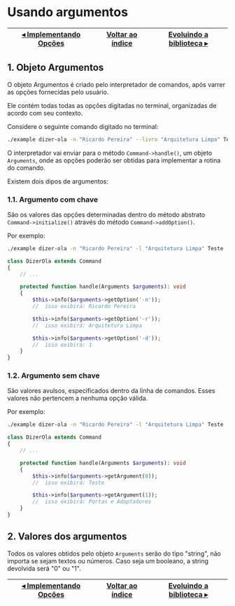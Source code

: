 # Usando argumentos

[◂ Implementando Opções](05-implementando-opcoes.md) | [Voltar ao índice](indice.md) | [Evoluindo a biblioteca ▸](07-evoluindo-a-biblioteca.md)
-- | -- | --

## 1. Objeto Argumentos

O objeto Argumentos é criado pelo interpretador de comandos, após varrer as opções fornecidas pelo usuário.

Ele contém todas todas as opções digitadas no terminal, organizadas de acordo com seu contexto.

Considere o seguinte comando digitado no terminal:

```bash
./example dizer-ola -n "Ricardo Pereira" --livro "Arquitetura Limpa" Teste 'Portas e Adaptadores' --dev
```

O interpretador vai enviar para o método `Command->handle()`, um objeto `Arguments`, onde as opções poderão ser obtidas para implementar a rotina do comando.

Existem dois dipos de argumentos:

### 1.1. Argumento com chave

São os valores das opções determinadas dentro do método abstrato `Command->initialize()` através do método `Command->addOption()`. 

Por exemplo: 

```bash
./example dizer-ola -n "Ricardo Pereira" -l "Arquitetura Limpa" Teste 'Portas e Adaptadores' -d
```

```php
class DizerOla extends Command
{
    // ...

    protected function handle(Arguments $arguments): void
    {
        $this->info($arguments->getOption('-n'));
        //  isso exibirá: Ricardo Pereira

        $this->info($arguments->getOption('-r'));
        //  isso exibirá: Arquitetura Limpa

        $this->info($arguments->getOption('-d'));
        //  isso exibirá: 1
    }
}
```

### 1.2. Argumento sem chave

São valores avulsos, especificados dentro da linha de comandos. 
Esses valores não pertencem a nenhuma opção válida.

Por exemplo: 

```bash
./example dizer-ola -n "Ricardo Pereira" -l "Arquitetura Limpa" Teste 'Portas e Adaptadores' -d
```

```php
class DizerOla extends Command
{
    // ...

    protected function handle(Arguments $arguments): void
    {
        $this->info($arguments->getArgument(0));
        //  isso exibirá: Teste

        $this->info($arguments->getArgument(1));
        //  isso exibirá: Portas e Adaptadores
    }
}
```

## 2. Valores dos argumentos

Todos os valores obtidos pelo objeto `Arguments` serão do tipo "string", não importa se sejam textos ou números. Caso seja um booleano, a string devolvida será "0" ou "1". 

[◂ Implementando Opções](05-implementando-opcoes.md) | [Voltar ao índice](indice.md) | [Evoluindo a biblioteca ▸](07-evoluindo-a-biblioteca.md)
-- | -- | --

